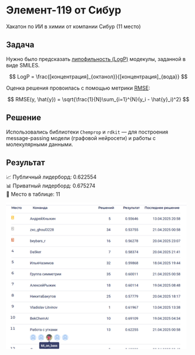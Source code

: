 # Элемент-119 от Сибур
Хакатон по ИИ в химии от компании Сибур (11 место)

## Задача
Нужно было предсказать [липофильность (LogP)](https://ru.wikipedia.org/wiki/Липофильность) модекулы, заданной в виде SMILES.

$$
LogP = \frac{[концентрация]_{октанол}}{[концентрация]_{вода}}
$$

Оценка решения провоилась с помощью метрики [RMSE](https://en.wikipedia.org/wiki/Root_mean_square_deviation):

$$
RMSE(y, \hat{y}) = \sqrt{\frac{1}{N}\sum_{i=1}^{N}(y_i - \hat{y}_i)^2}
$$

## Решение
Использовались библиотеки `Chemprop` и `rdkit` — для построения message-passing модели (графовой нейросети) и работы с молекулярными данными.

## Результат

📈 Публичный лидерборд: 0.622554 \
📊 Приватный лидерборд: 0.675274 \
🥉 Место в таблице: 11

<a href="url"><img src="img/board.jpg" align="left" height="400" ></a>
